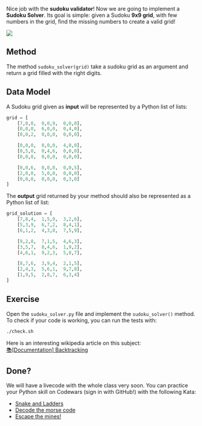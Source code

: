 Nice job with the **sudoku validator**! Now we are going to implement a **Sudoku Solver**. Its goal is simple: given a Sudoku **9x9 grid**, with few numbers in the grid, find the missing numbers to create a valid grid!

![](https://i.ibb.co/nDj9RFk/largeprintsudoku.jpg)

## Method

The method `sudoku_solver(grid)` take a sudoku grid as an argument and return a grid filled with the right digits.

## Data Model

A Sudoku grid given as **input** will be represented by a Python list of lists:

```python
grid = [
    [7,0,0,  0,0,9,  0,0,0],
    [0,0,0,  6,0,0,  0,4,0],
    [0,0,2,  0,0,0,  0,0,0],

    [0,0,0,  0,0,0,  4,0,0],
    [0,5,0,  0,4,6,  0,0,0],
    [0,0,0,  0,0,0,  0,0,0],

    [0,0,6,  0,0,0,  0,0,5],
    [2,0,0,  5,0,0,  0,0,0],
    [0,0,0,  0,0,0,  0,3,0]
]
```

The **output** grid returned by your method should also be represented as a Python list of list:

```python
grid_solution = [
    [7,8,4,  1,5,9,  3,2,6],
    [5,3,9,  6,7,2,  8,4,1],
    [6,1,2,  4,3,8,  7,5,9],

    [9,2,8,  7,1,5,  4,6,3],
    [3,5,7,  8,4,6,  1,9,2],
    [4,6,1,  9,2,3,  5,8,7],

    [8,7,6,  3,9,4,  2,1,5],
    [2,4,3,  5,6,1,  9,7,8],
    [1,9,5,  2,8,7,  6,3,4]
]
```

## Exercise

Open the `sudoku_solver.py` file and implement the `sudoku_solver()` method. To check if your code is working, you can run the tests with:

```bash
./check.sh
```

Here is an interesting wikipedia article on this subject:<br>
[📚[Documentation] Backtracking](https://en.wikipedia.org/wiki/Backtracking)

## Done?

We will have a livecode with the whole class very soon. You can practice your Python skill on Codewars (sign in with GitHub!) with the following Kata:

- [Snake and Ladders](https://www.codewars.com/kata/snakes-and-ladders-1/train/python)
- [Decode the morse code](https://www.codewars.com/kata/decode-the-morse-code/train/python)
- [Escape the mines!](https://www.codewars.com/kata/escape-the-mines/train/python)
